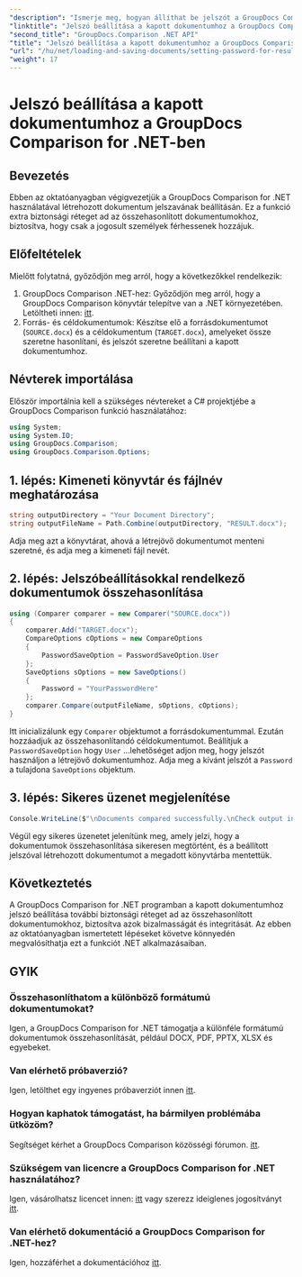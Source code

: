 ```yaml
---
"description": "Ismerje meg, hogyan állíthat be jelszót a GroupDocs Comparison for .NET eredménydokumentumaihoz. Növelje a biztonságot és védje az összehasonlított fájlokat."
"linktitle": "Jelszó beállítása a kapott dokumentumhoz a GroupDocs Comparison for .NET-ben"
"second_title": "GroupDocs.Comparison .NET API"
"title": "Jelszó beállítása a kapott dokumentumhoz a GroupDocs Comparison for .NET-ben"
"url": "/hu/net/loading-and-saving-documents/setting-password-for-resultant-document/"
"weight": 17
---
```


# Jelszó beállítása a kapott dokumentumhoz a GroupDocs Comparison for .NET-ben

## Bevezetés
Ebben az oktatóanyagban végigvezetjük a GroupDocs Comparison for .NET használatával létrehozott dokumentum jelszavának beállításán. Ez a funkció extra biztonsági réteget ad az összehasonlított dokumentumokhoz, biztosítva, hogy csak a jogosult személyek férhessenek hozzájuk.
## Előfeltételek
Mielőtt folytatná, győződjön meg arról, hogy a következőkkel rendelkezik:
1. GroupDocs Comparison .NET-hez: Győződjön meg arról, hogy a GroupDocs Comparison könyvtár telepítve van a .NET környezetében. Letöltheti innen: [itt](https://releases.groupdocs.com/comparison/net/).
2. Forrás- és céldokumentumok: Készítse elő a forrásdokumentumot (`SOURCE.docx`) és a céldokumentum (`TARGET.docx`), amelyeket össze szeretne hasonlítani, és jelszót szeretne beállítani a kapott dokumentumhoz.

## Névterek importálása
Először importálnia kell a szükséges névtereket a C# projektjébe a GroupDocs Comparison funkció használatához:
```csharp
using System;
using System.IO;
using GroupDocs.Comparison;
using GroupDocs.Comparison.Options;
```
## 1. lépés: Kimeneti könyvtár és fájlnév meghatározása
```csharp
string outputDirectory = "Your Document Directory";
string outputFileName = Path.Combine(outputDirectory, "RESULT.docx");
```
Adja meg azt a könyvtárat, ahová a létrejövő dokumentumot menteni szeretné, és adja meg a kimeneti fájl nevét.
## 2. lépés: Jelszóbeállításokkal rendelkező dokumentumok összehasonlítása
```csharp
using (Comparer comparer = new Comparer("SOURCE.docx"))
{
    comparer.Add("TARGET.docx");
    CompareOptions cOptions = new CompareOptions
    {
        PasswordSaveOption = PasswordSaveOption.User
    };
    SaveOptions sOptions = new SaveOptions()
    {
        Password = "YourPasswordHere"
    };
    comparer.Compare(outputFileName, sOptions, cOptions);
}
```
Itt inicializálunk egy `Comparer` objektumot a forrásdokumentummal. Ezután hozzáadjuk az összehasonlítandó céldokumentumot. Beállítjuk a `PasswordSaveOption` hogy `User` ...lehetőséget adjon meg, hogy jelszót használjon a létrejövő dokumentumhoz. Adja meg a kívánt jelszót a `Password` a tulajdona `SaveOptions` objektum.
## 3. lépés: Sikeres üzenet megjelenítése
```csharp
Console.WriteLine($"\nDocuments compared successfully.\nCheck output in {outputDirectory}.");
```
Végül egy sikeres üzenetet jelenítünk meg, amely jelzi, hogy a dokumentumok összehasonlítása sikeresen megtörtént, és a beállított jelszóval létrehozott dokumentumot a megadott könyvtárba mentettük.

## Következtetés
A GroupDocs Comparison for .NET programban a kapott dokumentumhoz jelszó beállítása további biztonsági réteget ad az összehasonlított dokumentumokhoz, biztosítva azok bizalmasságát és integritását. Az ebben az oktatóanyagban ismertetett lépéseket követve könnyedén megvalósíthatja ezt a funkciót .NET alkalmazásaiban.
## GYIK
### Összehasonlíthatom a különböző formátumú dokumentumokat?
Igen, a GroupDocs Comparison for .NET támogatja a különféle formátumú dokumentumok összehasonlítását, például DOCX, PDF, PPTX, XLSX és egyebeket.
### Van elérhető próbaverzió?
Igen, letölthet egy ingyenes próbaverziót innen [itt](https://releases.groupdocs.com/).
### Hogyan kaphatok támogatást, ha bármilyen problémába ütközöm?
Segítséget kérhet a GroupDocs Comparison közösségi fórumon. [itt](https://forum.groupdocs.com/c/comparison/12).
### Szükségem van licencre a GroupDocs Comparison for .NET használatához?
Igen, vásárolhatsz licencet innen: [itt](https://purchase.groupdocs.com/buy) vagy szerezz ideiglenes jogosítványt [itt](https://purchase.groupdocs.com/temporary-license/).
### Van elérhető dokumentáció a GroupDocs Comparison for .NET-hez?
Igen, hozzáférhet a dokumentációhoz [itt](https://tutorials.groupdocs.com/comparison/net/).